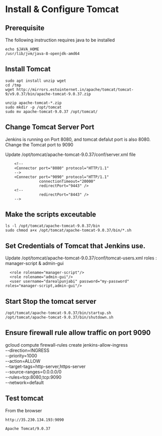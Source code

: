 # Install & Configure Tomcat

## Prerequisite
The following instruction requires java to be installed

```
echo $JAVA_HOME
/usr/lib/jvm/java-8-openjdk-amd64
```

## Install Tomcat
```
sudo apt install unzip wget
cd /tmp
wget http://mirrors.estointernet.in/apache/tomcat/tomcat-9/v9.0.37/bin/apache-tomcat-9.0.37.zip

unzip apache-tomcat-*.zip
sudo mkdir -p /opt/tomcat
sudo mv apache-tomcat-9.0.37 /opt/tomcat/
```

## Change Tomcat Server Port

Jenkins is running on Port 8080, and tomcat defalut port is also 8080. Change the Tomcat port to 9090

Update /opt/tomcat/apache-tomcat-9.0.37/conf/server.xml file

```
    <!--
    <Connector port="8080" protocol="HTTP/1.1"
    -->
    <Connector port="9090" protocol="HTTP/1.1"
               connectionTimeout="20000"
               redirectPort="9443" />
    <!--
               redirectPort="8443" />
    -->
```

## Make the scripts exceutable

```
ls -l /opt/tomcat/apache-tomcat-9.0.37/bin
sudo chmod a+x /opt/tomcat/apache-tomcat-9.0.37/bin/*.sh
```

## Set Credentials of Tomcat that Jenkins use.

Update  /opt/tomcat/apache-tomcat-9.0.37/conf/tomcat-users.xml
roles : manager-script & admin-gui

```
  <role rolename="manager-script"/>
  <role rolename="admin-gui"/>
  <user username="darealpunjabi" password="my-password" roles="manager-script,admin-gui"/>
```

## Start Stop the tomcat server

```
/opt/tomcat/apache-tomcat-9.0.37/bin/startup.sh
/opt/tomcat/apache-tomcat-9.0.37/bin/shutdown.sh
```

## Ensure firewall rule allow traffic on port 9090

gcloud compute firewall-rules create jenkins-allow-ingress \
  --direction=INGRESS \
  --priority=1000 \
  --action=ALLOW \
  --target-tags=http-server,https-server \
  --source-ranges=0.0.0.0/0 \
  --rules=tcp:8080,tcp:9090 \
  --network=default

## Test tomcat

From the browser

```
http://35.230.134.193:9090

Apache Tomcat/9.0.37
```
